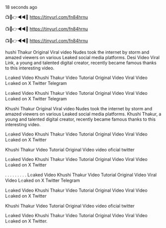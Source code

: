 18 seconds ago

📺📱👉◄◄🔴  https://tinyurl.com/fn84hrnu

📺📱👉◄◄🔴  https://tinyurl.com/fn84hrnu

📺📱👉◄◄🔴  https://tinyurl.com/fn84hrnu

hushi Thakur Original Viral video Nudes took the internet by storm and amazed viewers on various Leaked social media platforms. Desi Video Viral Link, a young and talented digital creator, recently became famous thanks to this interesting video.

L𝚎aked Video Khushi Thakur Video Tutorial Original Video Viral Video L𝚎aked on X Twitter Telegram


L𝚎aked Video Khushi Thakur Video Tutorial Original Video Viral Video L𝚎aked on X Twitter Telegram

Khushi Thakur Original Viral video Nudes took the internet by storm and amazed viewers on various Leaked social media platforms. Khushi Thakur, a young and talented digital creator, recently became famous thanks to this interesting video.

L𝚎aked Video Khushi Thakur Video Tutorial Original Video Viral Video L𝚎aked on X Twitter

Khushi Thakur Video Tutorial Original Video video oficial twitter

L𝚎aked Video Khushi Thakur Video Tutorial Original Video Viral Video L𝚎aked on X Twitter

. . . . . . . . . L𝚎aked Video Khushi Thakur Video Tutorial Original Video Viral Video L𝚎aked on X Twitter Telegram

L𝚎aked Video Khushi Thakur Video Tutorial Original Video Viral Video L𝚎aked on X Twitter

Khushi Thakur Video Tutorial Original Video video oficial twitter

L𝚎aked Video Khushi Thakur Video Tutorial Original Video Viral Video L𝚎aked on X Twitter.

